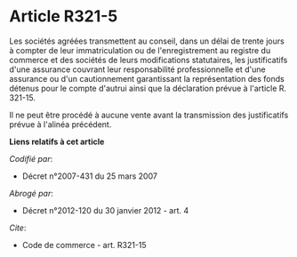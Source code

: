# Article R321-5

Les sociétés agréées transmettent au conseil, dans un délai de trente jours à compter de leur immatriculation ou de
l'enregistrement au registre du commerce et des sociétés de leurs modifications statutaires, les justificatifs d'une
assurance couvrant leur responsabilité professionnelle et d'une assurance ou d'un cautionnement garantissant la
représentation des fonds détenus pour le compte d'autrui ainsi que la déclaration prévue à l'article R. 321-15.

Il ne peut être procédé à aucune vente avant la transmission des justificatifs prévue à l'alinéa précédent.

**Liens relatifs à cet article**

_Codifié par_:

  - Décret n°2007-431 du 25 mars 2007

_Abrogé par_:

  - Décret n°2012-120 du 30 janvier 2012 - art. 4

_Cite_:

  - Code de commerce - art. R321-15
